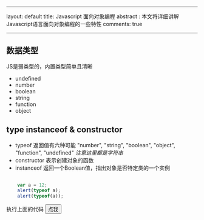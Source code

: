 
---

layout: default
title: Javascript 面向对象编程
abstract : 本文将详细讲解Javascript语言面向对象编程的一些特性
comments: true

---

## 数据类型

JS是弱类型的，内置类型简单且清晰

- undefined
- number
- boolean
- string
- function
- object 


## type instanceof & constructor

- typeof 返回值有六种可能 "number", "string", "boolean", "object", "function", "undefined" _注意这里都是字符串_
- constructor 表示创建对象的函数
- instanceof 返回一个Boolean值，指出对象是否特定类的一个实例

```javascript
	
	var a = 12;
	alert(typeof a);
	alert(typeof(a));

```

执行上面的代码
<input type="button" onClick="f1()" value="点我" />

<script type="text/javascript">
function f1(){
   var a = 12;
   alert(typeof a);
   alert(typeof(a));
}
</script>


  

